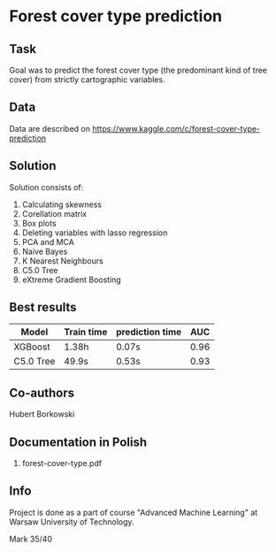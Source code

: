 # Forest cover type prediction
## Task
Goal was to predict the forest cover type (the predominant kind of tree cover) from strictly cartographic variables.

## Data 
Data are described on https://www.kaggle.com/c/forest-cover-type-prediction

## Solution
Solution consists of:
1. Calculating skewness
2. Corellation matrix
3. Box plots
4. Deleting variables with lasso regression
5. PCA and MCA
6. Naive Bayes
7. K Nearest Neighbours
8. C5.0 Tree
9. eXtreme Gradient Boosting

## Best results
| Model | Train time | prediction time | AUC |
|-------|------|-----|-----|
| XGBoost | 1.38h | 0.07s | 0.96 |
| C5.0 Tree | 49.9s | 0.53s | 0.93 |

## Co-authors 
Hubert Borkowski

## Documentation in Polish 
1. forest-cover-type.pdf

## Info
Project is done as a part of course "Advanced Machine Learning" at Warsaw University of Technology.

Mark 35/40
